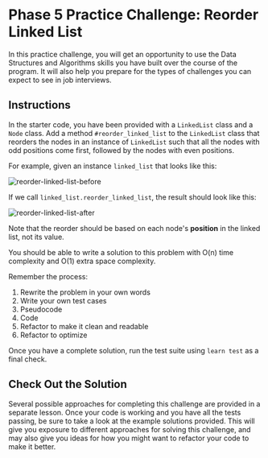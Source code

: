 # Phase 5 Practice Challenge: Reorder Linked List

In this practice challenge, you will get an opportunity to use the Data
Structures and Algorithms skills you have built over the course of the program.
It will also help you prepare for the types of challenges you can expect to see
in job interviews.

## Instructions

In the starter code, you have been provided with a `LinkedList` class and a
`Node` class. Add a method `#reorder_linked_list` to the `LinkedList` class that
reorders the nodes in an instance of `LinkedList` such that all the nodes
with odd positions come first, followed by the nodes with even positions.

For example, given an instance `linked_list` that looks like this:

![reorder-linked-list-before](https://curriculum-content.s3.amazonaws.com/phase-5/practice-challenge-reorder-linked-list/reorder-linked-list-before.png)

If we call `linked_list.reorder_linked_list`, the result should look like this:

![reorder-linked-list-after](https://curriculum-content.s3.amazonaws.com/phase-5/practice-challenge-reorder-linked-list/reorder-linked-list-after.png)

Note that the reorder should be based on each node's **position** in the linked
list, not its value.

You should be able to write a solution to this problem with O(n) time complexity
and O(1) extra space complexity.

Remember the process:

1. Rewrite the problem in your own words
2. Write your own test cases
3. Pseudocode
4. Code
5. Refactor to make it clean and readable
6. Refactor to optimize

Once you have a complete solution, run the test suite using `learn test` as a
final check.

## Check Out the Solution

Several possible approaches for completing this challenge are provided in a
separate lesson. Once your code is working and you have all the tests passing,
be sure to take a look at the example solutions provided. This will give you
exposure to different approaches for solving this challenge, and may also give
you ideas for how you might want to refactor your code to make it better.
